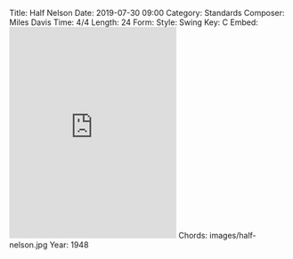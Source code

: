 Title: Half Nelson
Date: 2019-07-30 09:00
Category: Standards
Composer: Miles Davis
Time: 4/4
Length: 24
Form:
Style: Swing
Key: C
Embed: <iframe src="https://open.spotify.com/embed/playlist/39mTdMxwmUqZqWJzILEx4L" width="300" height="380" frameborder="0" allowtransparency="true" allow="encrypted-media"></iframe>
Chords: images/half-nelson.jpg
Year: 1948

